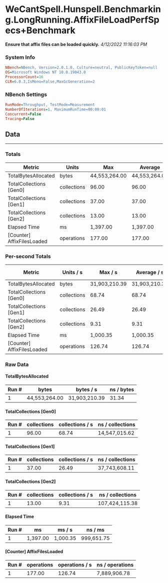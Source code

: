 ﻿# WeCantSpell.Hunspell.Benchmarking.LongRunning.AffixFileLoadPerfSpecs+Benchmark
__Ensure that affix files can be loaded quickly.__
_4/12/2022 11:16:03 PM_
### System Info
```ini
NBench=NBench, Version=2.0.1.0, Culture=neutral, PublicKeyToken=null
OS=Microsoft Windows NT 10.0.19043.0
ProcessorCount=16
CLR=6.0.3,IsMono=False,MaxGcGeneration=2
```

### NBench Settings
```ini
RunMode=Throughput, TestMode=Measurement
NumberOfIterations=1, MaximumRunTime=00:00:01
Concurrent=False
Tracing=False
```

## Data
-------------------

### Totals
|          Metric |           Units |             Max |         Average |             Min |          StdDev |
|---------------- |---------------- |---------------- |---------------- |---------------- |---------------- |
|TotalBytesAllocated |           bytes |   44,553,264.00 |   44,553,264.00 |   44,553,264.00 |            0.00 |
|TotalCollections [Gen0] |     collections |           96.00 |           96.00 |           96.00 |            0.00 |
|TotalCollections [Gen1] |     collections |           37.00 |           37.00 |           37.00 |            0.00 |
|TotalCollections [Gen2] |     collections |           13.00 |           13.00 |           13.00 |            0.00 |
|    Elapsed Time |              ms |        1,397.00 |        1,397.00 |        1,397.00 |            0.00 |
|[Counter] AffixFilesLoaded |      operations |          177.00 |          177.00 |          177.00 |            0.00 |

### Per-second Totals
|          Metric |       Units / s |         Max / s |     Average / s |         Min / s |      StdDev / s |
|---------------- |---------------- |---------------- |---------------- |---------------- |---------------- |
|TotalBytesAllocated |           bytes |   31,903,210.39 |   31,903,210.39 |   31,903,210.39 |            0.00 |
|TotalCollections [Gen0] |     collections |           68.74 |           68.74 |           68.74 |            0.00 |
|TotalCollections [Gen1] |     collections |           26.49 |           26.49 |           26.49 |            0.00 |
|TotalCollections [Gen2] |     collections |            9.31 |            9.31 |            9.31 |            0.00 |
|    Elapsed Time |              ms |        1,000.35 |        1,000.35 |        1,000.35 |            0.00 |
|[Counter] AffixFilesLoaded |      operations |          126.74 |          126.74 |          126.74 |            0.00 |

### Raw Data
#### TotalBytesAllocated
|           Run # |           bytes |       bytes / s |      ns / bytes |
|---------------- |---------------- |---------------- |---------------- |
|               1 |   44,553,264.00 |   31,903,210.39 |           31.34 |

#### TotalCollections [Gen0]
|           Run # |     collections | collections / s |ns / collections |
|---------------- |---------------- |---------------- |---------------- |
|               1 |           96.00 |           68.74 |   14,547,015.62 |

#### TotalCollections [Gen1]
|           Run # |     collections | collections / s |ns / collections |
|---------------- |---------------- |---------------- |---------------- |
|               1 |           37.00 |           26.49 |   37,743,608.11 |

#### TotalCollections [Gen2]
|           Run # |     collections | collections / s |ns / collections |
|---------------- |---------------- |---------------- |---------------- |
|               1 |           13.00 |            9.31 |  107,424,115.38 |

#### Elapsed Time
|           Run # |              ms |          ms / s |         ns / ms |
|---------------- |---------------- |---------------- |---------------- |
|               1 |        1,397.00 |        1,000.35 |      999,651.75 |

#### [Counter] AffixFilesLoaded
|           Run # |      operations |  operations / s | ns / operations |
|---------------- |---------------- |---------------- |---------------- |
|               1 |          177.00 |          126.74 |    7,889,906.78 |


